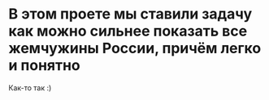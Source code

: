 #  В этом проете мы ставили задачу как можно сильнее показать все жемчужины России, причём легко и понятно

Как-то так :)
